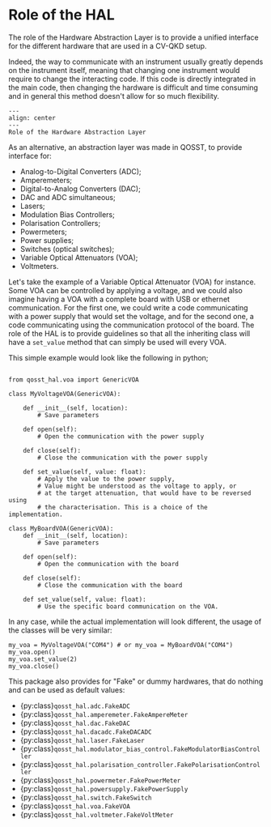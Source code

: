 # Role of the HAL

The role of the Hardware Abstraction Layer is to provide a unified interface for the different hardware that are used in a CV-QKD setup.

Indeed, the way to communicate with an instrument usually greatly depends on the instrument itself, meaning that changing one instrument would require to change the interacting code. If this code is directly integrated in the main code, then changing the hardware is difficult and time consuming and in general this method doesn't allow for so much flexibility.

```{figure} ../_static/schema_hal.png
---
align: center
---
Role of the Hardware Abstraction Layer
```

As an alternative, an abstraction layer was made in QOSST, to provide interface for:

* Analog-to-Digital Converters (ADC);
* Amperemeters;
* Digital-to-Analog Converters (DAC);
* DAC and ADC simultaneous;
* Lasers;
* Modulation Bias Controllers;
* Polarisation Controllers;
* Powermeters;
* Power supplies;
* Switches (optical switches);
* Variable Optical Attenuators (VOA);
* Voltmeters.

Let's take the example of a Variable Optical Attenuator (VOA) for instance. Some VOA can be controlled by applying a voltage, and we could also imagine having a VOA with a complete board with USB or ethernet communication. For the first one, we could write a code communicating with a power supply that would set the voltage, and for the second one, a code communicating using the communication protocol of the board. The role of the HAL is to provide guidelines so that all the inheriting class will have a `set_value` method that can simply be used will every VOA.

This simple example would look like the following in python;

```{code-block} python

from qosst_hal.voa import GenericVOA

class MyVoltageVOA(GenericVOA):

    def __init__(self, location):
        # Save parameters

    def open(self):
        # Open the communication with the power supply

    def close(self):
        # Close the communication with the power supply

    def set_value(self, value: float):
        # Apply the value to the power supply,
        # Value might be understood as the voltage to apply, or
        # at the target attenuation, that would have to be reversed using 
        # the characterisation. This is a choice of the implementation.

class MyBoardVOA(GenericVOA):
    def __init__(self, location):
        # Save parameters

    def open(self):
        # Open the communication with the board

    def close(self):
        # Close the communication with the board

    def set_value(self, value: float):
        # Use the specific board communication on the VOA.
```

In any case, while the actual implementation will look different, the usage of the classes will be very similar:

```{code-block} python
my_voa = MyVoltageVOA("COM4") # or my_voa = MyBoardVOA("COM4")
my_voa.open()
my_voa.set_value(2)
my_voa.close()
```

This package also provides for "Fake" or dummy hardwares, that do nothing and can be used as default values:

* {py:class}`qosst_hal.adc.FakeADC`
* {py:class}`qosst_hal.amperemeter.FakeAmpereMeter`
* {py:class}`qosst_hal.dac.FakeDAC`
* {py:class}`qosst_hal.dacadc.FakeDACADC`
* {py:class}`qosst_hal.laser.FakeLaser`
* {py:class}`qosst_hal.modulator_bias_control.FakeModulatorBiasController`
* {py:class}`qosst_hal.polarisation_controller.FakePolarisationController`
* {py:class}`qosst_hal.powermeter.FakePowerMeter`
* {py:class}`qosst_hal.powersupply.FakePowerSupply`
* {py:class}`qosst_hal.switch.FakeSwitch`
* {py:class}`qosst_hal.voa.FakeVOA`
* {py:class}`qosst_hal.voltmeter.FakeVoltMeter`
